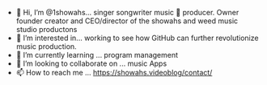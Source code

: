 - 👋 Hi, I’m @1showahs... singer songwriter music 🎵 producer. Owner founder creator and CEO/director of the showahs and weed music studio productons
- 👀 I’m interested in... working to see how GitHub can further revolutionize music production.
- 🌱 I’m currently learning ... program management
- 💞️ I’m looking to collaborate on ... music Apps
- 📫 How to reach me ... https://showahs.videoblog/contact/

<!---
1showahs/1showahs is a ✨ special ✨ repository because its `README.md` (this file) appears on your GitHub profile.
You can click the Preview link to take a look at your changes.
--->

